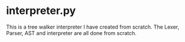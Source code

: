 # interpreter.py
This is a tree walker interpreter I have created from scratch. The Lexer, Parser, AST and interpreter are all done from scratch.
